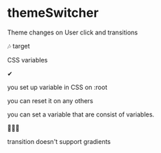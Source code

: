 # themeSwitcher
Theme changes on User click and transitions



🎶 target


CSS variables


✔


you set up variable in CSS on :root


you can reset it on any others


you can set a variable that are consist of variables.




🤦‍🤦‍🤦‍

transition doesn't support gradients
